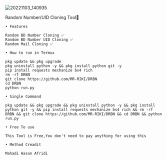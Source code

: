 ![20221103_140935](https://user-images.githubusercontent.com/104522915/199672916-87a61e4b-c4c7-416d-98a0-5bbef485b689.jpg)

Random Number/UID Cloning Tool🤖

`• Features`
```
Random BD Number Cloning ✅
Random BD Number UID Cloning ✅
Random Mail Cloning ✅
```


`• How to run in Termux`
```
pkg update && pkg upgrade
pkg uninstall python -y && pkg install python git -y
pip install requests mechanize bs4 rich
rm -rf DRBN
git clone https://github.com/MR-RIKI/DRBN
cd DRBN
python run.py
```

`• Single Command`
```
pkg update && pkg upgrade && pkg uninstall python -y && pkg install python git -y && pip install requests mechanize bs4 rich && rm -rf DRBN && git clone https://github.com/MR-RIKI/DRBN && cd DRBN && python run.py
```


`• Free To use`
```
This Tool is Free,You don't need to pay anything for using this
```

`• Method Creadit`
```
Mahadi Hasan Afridi
```
